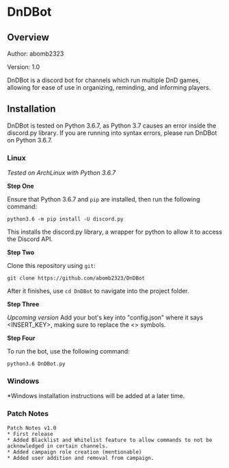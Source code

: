 # DnDBot

## Overview

Author: abomb2323

Version: 1.0

DnDBot is a discord bot for channels which run multiple DnD games, allowing for ease of use in organizing, reminding, and informing players.


## Installation

DnDBot is tested on Python 3.6.7, as Python 3.7 causes an error inside the discord.py library. If you are running into syntax errors, please run DnDBot on Python 3.6.7.

### Linux

*Tested on ArchLinux with Python 3.6.7*

**Step One**

Ensure that Python 3.6.7 and `pip` are installed, then run the following command:

`python3.6 -m pip install -U discord.py`

This installs the discord.py library, a wrapper for python to allow it to access the Discord API.


**Step Two**

Clone this repository using `git`:

`git clone https://github.com/abomb2323/DnDBot`

After it finishes, use `cd DnDBot` to navigate into the project folder.


**Step Three**

*Upcoming version* Add your bot's key into "config.json" where it says <INSERT_KEY>, making sure to replace the <> symbols.


**Step Four**

To run the bot, use the following command:

`python3.6 DnDBot.py`


### Windows

*Windows installation instructions will be added at a later time.


### Patch Notes
```
Patch Notes v1.0
* First release
* Added Blacklist and Whitelist feature to allow commands to not be acknowledged in certain channels.
* Added campaign role creation (mentionable)
* Added user addition and removal from campaign.
```